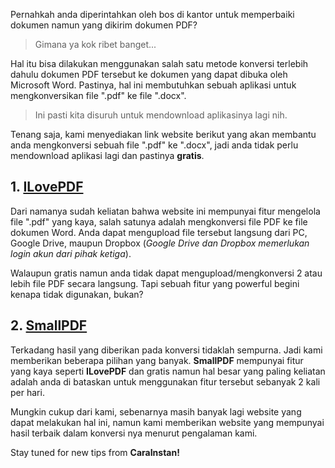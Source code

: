 

Pernahkah anda diperintahkan oleh bos di kantor untuk memperbaiki dokumen namun yang dikirim dokumen PDF?

> Gimana ya kok ribet banget...

Hal itu bisa dilakukan menggunakan salah satu metode konversi terlebih dahulu dokumen PDF tersebut ke dokumen yang dapat dibuka oleh Microsoft Word. Pastinya, hal ini membutuhkan sebuah aplikasi untuk mengkonversikan file ".pdf" ke file ".docx". 

> Ini pasti kita disuruh untuk mendownload aplikasinya lagi nih.

Tenang saja, kami menyediakan link website berikut yang akan membantu anda mengkonversi sebuah file ".pdf" ke ".docx", jadi anda tidak perlu mendownload aplikasi lagi dan pastinya **gratis**.

## 1. [ILovePDF](https://www.ilovepdf.com/pdf_to_word)

Dari namanya sudah keliatan bahwa website ini mempunyai fitur mengelola file ".pdf" yang kaya, salah satunya adalah mengkonversi file PDF ke file dokumen Word. Anda dapat mengupload file tersebut langsung dari PC, Google Drive, maupun Dropbox (*Google Drive dan Dropbox memerlukan login akun dari pihak ketiga*). 

Walaupun gratis namun anda tidak dapat mengupload/mengkonversi 2 atau lebih file PDF secara langsung. Tapi sebuah fitur yang powerful begini kenapa tidak digunakan, bukan?

## 2. [SmallPDF](https://smallpdf.com/pdf-converter)

Terkadang hasil yang diberikan pada konversi tidaklah sempurna. Jadi kami memberikan beberapa pilihan yang banyak. **SmallPDF** mempunyai fitur yang kaya seperti **ILovePDF** dan gratis namun hal besar yang paling keliatan adalah anda di bataskan untuk menggunakan fitur tersebut sebanyak 2 kali per hari.

Mungkin cukup dari kami, sebenarnya masih banyak lagi website yang dapat melakukan hal ini, namun kami memberikan website yang mempunyai hasil terbaik dalam konversi nya menurut pengalaman kami.

Stay tuned for new tips from **CaraInstan!**